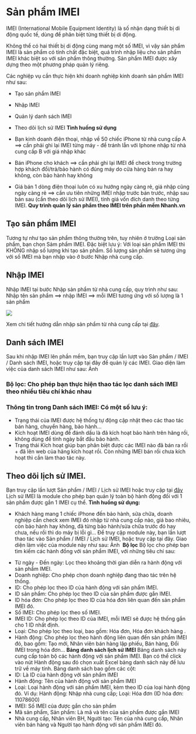 # Sản phẩm IMEI
IMEI (International Mobile Equipment Identity) là số nhận dạng thiết bị di động quốc tế, dùng để phân biệt từng thiết bị di động.

Không thể có hai thiết bị di động cùng mang một số IMEI, vì vậy sản phẩm IMEI là sản phẩm có tính chất đặc biệt, quá trình nhập liệu cho sản phẩm IMEI khác biệt so với sản phẩm thông thường. Sản phẩm IMEI được xây dựng theo một phương pháp quản lý riêng.

Các nghiệp vụ cần thực hiện khi doanh nghiệp kinh doanh sản phẩm IMEI như sau:

- Tạo sản phẩm IMEI
- Nhập IMEI
- Quản lý danh sách IMEI
- Theo dõi lịch sử IMEI
**Tình huống sử dụng**
- Bạn kinh doanh điện thoại, nhập về 50 chiếc iPhone từ nhà cung cấp A
==> cần phải ghi lại IMEI từng máy - để tránh lẫn với Iphone nhập từ nhà cung cấp B với giá nhập khác

- Bán iPhone cho khách
==> cần phải ghi lại IMEI để check trong trường hợp khách đổi/trả/bảo hành có đúng máy do cửa hàng bán ra hay không, còn bảo hành hay không

- Giá bán 1 dòng điện thoại luôn có xu hướng ngày càng rẻ, giá nhập cũng ngày càng rẻ
==> cần ưu tiên những IMEI nhập trước bán trước, nhập sau bán sau (cần theo dõi lịch sử IMEI), tính giá vốn đích danh theo từng IMEI.
**Quy trình quản lý sản phẩm theo IMEI trên phần mềm Nhanh.vn**
## Tạo sản phẩm IMEI
Tương tự như tạo sản phẩm thông thường trên, tuy nhiên ở trường Loại sản phẩm, bạn chọn Sảm phẩm IMEI.
Đặc biệt lưu ý: Với loại sản phẩm IMEI thì KHÔNG nhập số lượng khi tạo sản phẩm.
Số lượng sản phẩm sẽ tương ứng với số IMEI mà bạn nhập vào ở bước Nhập nhà cung cấp.
## Nhập IMEI
Nhập IMEI tại bước Nhập sản phẩm từ nhà cung cấp, quy trình như sau:
Nhập tên sản phẩm ==> nhập IMEI ==> mỗi IMEI tương ứng với số lượng là 1 sản phẩm

![](https://raw.githubusercontent.com/nhanhapi/manual/master/docs/san-pham/img/sp-ynghia-imei-1.png)

Xem chi tiết hướng dẫn nhập sản phẩm từ nhà cung cấp tại [đây](https://manual.nhanh.vn/kho-hang/nhap-hang).
## Danh sách IMEI
Sau khi nhập IMEI lên phần mềm, bạn truy cập lần lượt vào Sản phẩm / IMEI / Danh sách IMEI, hoặc truy cập tại đây để quản lý các IMEI.
Giao diện làm việc của danh sách IMEI như sau:
Ảnh ![]()
### Bộ lọc: Cho phép bạn thực hiện thao tác lọc danh sách IMEI theo nhiều tiêu chí khác nhau

### Thông tin trong Danh sách IMEI: Có một số lưu ý:

* Trạng thái của IMEI được hệ thống tự động cập nhật theo các thao tác bán hàng, chuyển hàng, bảo hành...
* Kích hoạt IMEI dùng để đánh dấu là đã kích hoạt bảo hành trên hãng rồi, không dùng để tính ngày bắt đầu bảo hành.
* Trạng thái Kích hoạt giúp bạn phân biệt được các IMEI nào đã bán ra rồi + đã lên web của hãng kích hoạt rồi. Còn những IMEI bán rồi chưa kích hoạt thì cần làm thao tác này.
## Theo dõi lịch sử IMEI.
Bạn truy cập lần lượt  Sản phẩm / IMEI / Lịch sử IMEI hoặc truy cập tại [đây]()
Lịch sử IMEI là module cho phép bạn quản lý toàn bộ hành động đối với 1 sản phẩm được gắn 1 IMEI cụ thể.
**Tình huống sử dụng:**
- Khách hàng mang 1 chiếc iPhone đến bảo hành, sửa chữa, doanh nghiệp cần check xem IMEI đó nhập từ nhà cung cấp nào, giá bao nhiêu, còn bảo hành hay không, đã từng bảo hành/sửa chữa trước đó hay chưa, nếu rồi thì do máy bị lỗi gì...
Để truy cập module này, bạn lần lượt thao tác vào Sản phẩm / IMEI / Lịch sử IMEI, hoặc truy cập tại đây.
Giao diện làm việc của module này như sau:
Ảnh ![]()
**Bộ lọc** 
Bộ lọc cho phép bạn tìm kiếm các hành đồng với sản phẩm IMEI, với những tiêu chí sau:

* Từ ngày - Đến ngày: Lọc theo khoảng thời gian diễn ra hành động với sản phẩm IMEI.
* Doanh nghiệp: Cho phép chọn doanh nghiệp đang thao tác trên hệ thống.
* ID: Cho phép lọc theo ID của hành động với sản phẩm IMEI.
* ID sản phẩm: Cho phép lọc theo ID của sản phẩm được gắn IMEI.
* ID hóa đơn: Cho phép lọc theo ID của hóa đơn liên quan đến sản phẩm IMEI đó.
* Số IMEI: Cho phép lọc theo số IMEI.
* IMEI ID: Cho phép lọc theo ID của IMEI, mỗi IMEI sẽ được hệ thống gắn cho 1 ID nhất định.
* Loại: Cho phép lọc theo loại, bao gồm: Hóa đơn, Hóa đơn khách hàng .
* Hành động: Cho phép lọc theo hành động liên quan đến sản phẩm IMEI đó, bao gồm: Tạo mới, Nhân viên bán hàng lập phiếu, Bán hàng, Đổi IMEI trong hóa đơn...
**Bảng danh sách lịch sử IMEI** 
Bảng danh sách này cung cấp toàn bộ các hành động với sản phẩm IMEI. Bạn có thể click vào nút Hành động sau đó chọn xuất Excel bảng danh sách này để lưu trữ về máy tính.
Bảng danh sách bao gồm các cột:
* ID: Là ID của hành động với sản phẩm IMEI
* Hành động: Tên của hành động với sản phẩm IMEI
* Loại: Loại hành động với sản phẩm IMEI, kèm theo ID của loại hành động đó. Ví dụ: Hành động: Nhập nhà cung cấp; Loại: Hóa đơn (ID hóa đơn: 11078600)
* IMEI: Số IMEI của được gắn cho sản phẩm
* Mã sản phẩm, Sản phẩm: Là mã và tên của sản phẩm được gắn IMEI
* Nhà cung cấp, Nhân viên BH, Người tạo: Tên của nhà cung cấp, Nhân viên bán hàng và Người tạo hành động với sản phẩm IMEI đó.
